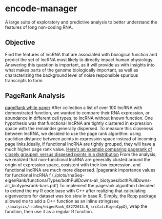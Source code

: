 # encode-manager
A large suite of exploratory and predictive analysis to better understand the features of long non-coding RNA.

## Objective
Find the features of lncRNA that are associated with biological function and predict the set of lncRNA most likely to directly impact human physiology. Answering this question is important, as it will provide us with insights into what makes parts of the genome biologically important, as well as characterizing the background level of noise responsible spurious transcripts to form 


## PageRank Analysis
[pageRank white paper](https://www.rose-hulman.edu/~bryan/googleFinalVersionFixed.pdf)
After collection a list of over 100 lncRNA with demonstrated function, we wanted to compare their RNA expression, or abundance in different cell types, to lncRNA without known function. One hypothesis was that functional lncRNA are tightly clustered in expression space with the remainder generally dispersed. To measure this closeness between lncRNA, we decided to use the page rank algorithm: using euclidian distance between points in expression space instead of incoming page links.Ideally, if functional lncRNA are tightly grouped, they will have a much higher page rank value. 
[Here's an example comparing pagerank of closely grouped, versus dispesed points in a distribution](./plots/eigenVal_intuition.png)
From the analysis, we realized that non-functional lncRNA are generally clusted around the origin of expression space, cosistent with their low expression, and functional lncRNA are much more dispersed.
[pagerank importance values for functional lncRNA f (./plots/rnaSeq-eigenRank/functionalTypes/bothPullDowns-all_biotypes/bothPullDowns-all_biotypesrank-bars.pdf)
To implement the pagerank algorithm I decided to extend the my R code base with C++ after realizing that calculating eigenvectors for dataset was too slow in base R.  Simply, the Rcpp package allowed me to add a C++ function as an inline string(see `./analysis/rnaSeq/eigenRank_08272013.R`, `srcCalcEigenCppD`), wrap the function, then use it as a regular R function. 


